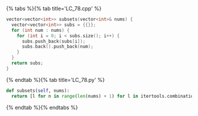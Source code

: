 {% tabs %}{% tab title='LC_78.cpp' %}

```cpp
vector<vector<int>> subsets(vector<int>& nums) {
  vector<vector<int>> subs = {{}};
  for (int num : nums) {
    for (int i = 0; i < subs.size(); i++) {
      subs.push_back(subs[i]);
      subs.back().push_back(num);
    }
  }
  return subs;
}
```

{% endtab %}{% tab title='LC_78.py' %}

```py
def subsets(self, nums):
  return [l for n in range(len(nums) + 1) for l in itertools.combinations(nums, n)]
```

{% endtab %}{% endtabs %}
